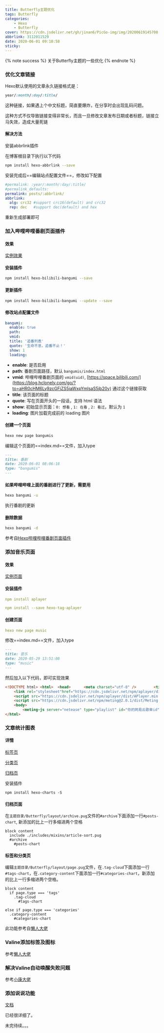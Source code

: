 ```yaml
---
title: Butterfly主题优化
tags: Butterfly
categories: 
	- Hexo
	- Butterfly
cover: https://cdn.jsdelivr.net/gh/jinan6/PicGo-img/img/20200619145708.jpg
abbrlink: 3112011529
date: 2020-06-01 09:10:58
sticky:
---
```


{% note success %}  关于Butterfly主题的一些优化 {% endnote %}

### 优化文章链接

Hexo默认使用的文章永久链接格式是：

````css
year/:month/:day/:title/
````

这种链接，如果遇上个中文标题，简直要爆炸，在分享时会出现乱码问题。

这种方式不仅导致链接变得非常长，而且一旦修改文章发布日期或者标题，链接立马失效，造成大量死链

#### 解决方法

安装abbrlink插件

在博客根目录下执行以下代码

````bash
npm install hexo-abbrlink --save
````

安装完成后==编辑站点配置文件==，修改如下配置

```yaml
#permalink: :year/:month/:day/:title/
#permalink_defaults:
permalink: posts/:abbrlink/
abbrlink:
  alg: crc32 #support crc16(default) and crc32
  rep: dec   #support dec(default) and hex
```

重新生成部署即可

### 加入哔哩哔哩番剧页面插件

#### 效果

[实例效果](https://jinan6.vip/bangumis/)

#### 安装插件

````bash
npm install hexo-bilibili-bangumi --save
````

#### 更新插件

````bash
npm install hexo-bilibili-bangumi --update --save
````

#### 修改站点配置文件

````yaml
bangumi:
  enable: true 
  path: 
  vmid: 
  title: '追番列表'
  quote: '生命不息，追番不止！'
  show: 1
  loading:
````

- **enable**: 是否启用
- **path**: 番剧页面路径，默认 `bangumis/index.html`
- **vmid**: 哔哩哔哩番剧页面的 `vmid(uid)`, [https://space.bilibili.com/](https://blog.hclonely.com/go/?to=aHR0cHM6Ly9zcGFjZS5iaWxpYmlsaS5jb20v) 通过这个链接获取
- **title**: 该页面的标题
- **quote**: 写在页面开头的一段话，支持 html 语法
- **show**: 初始显示页面：`0: 想看` , `1: 在看` , `2: 看过`，默认为 `1`
- **loading**: 图片加载完成前的 loading 图片

#### 创建一个页面

````bash
hexo new page bangumis
````

编辑这个页面的==index.md==文件，加入type

````markdown
---
title: 番剧
date: 2020-06-01 08:06:18
type: "bangumis"
---
````

#### 如果哔哩哔哩上面的番剧进行了更新，需要用

```bash
hexo bangumi -u
```

执行番剧的更新

#### 删除数据

````bash
hexo bangumi -d
````

参考自[Hexo哔哩哔哩番剧页面插件](https://blog.hclonely.com/posts/8422e92e/) 

### 添加音乐页面

#### 效果

[实例页面](https://jinan6.vip/music/)

#### 安装插件

````yaml
npm install aplayer

npm install --save hexo-tag-aplayer
````

#### 创建页面

```yaml
hexo new page music
```

修改==index.md==文件，加入type

```markdown
---
title: 音乐
date: 2020-05-29 13:51:08
type: "music"
---
```

然后加入以下代码，即可实现效果

```html
<!DOCTYPE html> <html> 	<head> 		<meta charset="utf-8" /> 		<title></title>	 	<!-- require APlayer --> 	
    <link rel="stylesheet"href="https://cdn.jsdelivr.net/npm/aplayer/dist/APlayer.min.css"> 
    <script src="https://cdn.jsdelivr.net/npm/aplayer/dist/APlayer.min.js"></script> 	<!-- require MetingJS --> 
    <script src="https://cdn.jsdelivr.net/npm/meting@2.0.1/dist/Meting.min.js"></script> 	</head> 
    <body>  
        <meting-js server="netease" type="playlist" id="你的网易云歌单id"></meting-js> 		 	</body>
</html>

```

### 文章统计图表

#### 详情

[标签页](https://jinan6.vip/tags/)

[分类页](https://jinan6.vip/categories/)

[归档页](https://jinan6.vip/archives/)

安装插件

````code
npm install hexo-charts -S
````

#### 归档页面

在`主题目录/Butterfly/layout/archive.pug`文件的`#archive`下面添加一行`#posts-chart`, 新添加的比上一行多缩进两个空格

````code
block content
  include ./includes/mixins/article-sort.pug
  #archive
    #posts-chart
````

#### 标签和分类页

编辑`主题目录/Butterfly/layout/page.pug`文件，在`.tag-cloud`下面添加一行`#tags-chart`，在`.category-content`下面添加一行`#categories-chart`，新添加的比上一行多缩进两个空格。

```code
block content
  if page.type === 'tags'
    .tag-cloud
      #tags-chart
```

````code
else if page.type === 'categories'
  .category-content
    #categories-chart
````

此功能参考自[懒人大佬](https://blog.hclonely.com/posts/57bd67ce/#文章统计图表)

### Valine添加标签及图标

参考[懒人大佬](https://blog.hclonely.com/posts/409d3090/)

### 解决Valine自动唤醒失败问题

参考[小康大佬](https://www.antmoe.com/posts/2380732b/index.html)

### 添加说说功能

[文档](https://artitalk.js.org/doc.html#👀-前言)

已经很详细了。



未完待续。。。